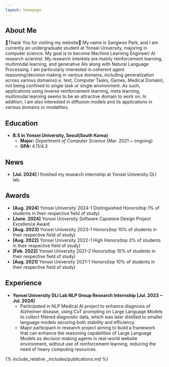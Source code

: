 ```yaml
---
layout: homepage
---
```


## About Me

👏Thank You for visiting my website👏 My name is Sangwoo Park, and I am currently an undergraduate student at Yonsei University, majoring in computer science. My goal is to become Machine Learning Engineer/ AI research scientist. My research interests are mainly reinforcement learning, multimodal learning, and generative AIs along with Natural Language Processing. I am particularly interested in coherent agent reasoning/decision making in various domains, including generalization across various domains(i.e. text, Computer Tasks, Games, Medical Domain), not being confined to single task or single environment. As such, applications using inverse reinforcement learning, meta learning, multimodal learning seems to be an attractive domain to work on. In addition, I am also interested in diffusion models and its applications in various domains or modalities.


## Education

- **B.S in Yonsei University, Seoul(South Korea)**
    - **Major:** *Department of Computer Science* (Mar. 2021 ~ ongoing)
    - **GPA:** 4.11/4.3

## News
- **[Jul. 2024]** I finished my research internship at Yonsei University DLI lab.

## Awards
- **[Aug. 2024]** Yonsei University 2024-1 Distinguished Honors(top 1% of students in their respective field of study)
- **[June. 2024]** Yonsei University Software Capstone Design Project Excellence Award
- **[Aug. 2023]** Yonsei University 2023-1 Honors(top 10% of students in their respective field of study)
- **[Aug. 2022]** Yonsei University 2022-1 High Honors(top 3% of students in their respective field of study)
- **[Feb. 2022]** Yonsei University 2021-2 Honors(top 10% of students in their respective field of study)
- **[Aug. 2021]** Yonsei University 2021-1 Honors(top 10% of students in their respective field of study)

## Experience
- **Yonsei University DLI Lab NLP Group Research Internship [Jul. 2023 ~ Jul. 2024]**
    - Participated in NLP Medical AI project to enhance diagnosis of Alzheimer disease, using CoT prompting on Large Language Models to collect filtered diagnostic
    data, which was later distilled to smaller language models securing both stability and efficiency.
    - Major participant in research project aiming to build a framework that can enhance the reasoning capabilities of Large Language Models as decision making agents in real-world website environment, without use of reinforcement learning, reducing the need of heavy computing resources.


{% include_relative _includes/publications.md %}

